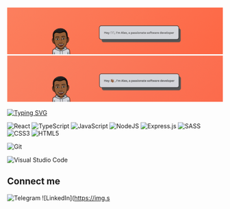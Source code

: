 ![header](https://raw.githubusercontent.com/AlexTsimba/AlexTsimba/main/header.png)
![header](https://raw.githubusercontent.com/AlexTsimba/AlexTsimba/main/header2.png)

[![Typing SVG](https://readme-typing-svg.demolab.com?font=Fira+Code&pause=1000&color=D7F2FF&repeat=false&width=600&lines=Front-end+developer+from+Ukraine;Addicted+to+create+eye-catching+interfaces;Always+up+for+challenging+tasks)](https://git.io/typing-svg)


![React](https://img.shields.io/badge/react-%2320232a.svg?style=for-the-badge&logo=react&logoColor=%2361DAFB)
![TypeScript](https://img.shields.io/badge/typescript-%23007ACC.svg?style=for-the-badge&logo=typescript&logoColor=white)
![JavaScript](https://img.shields.io/badge/javascript-%23323330.svg?style=for-the-badge&logo=javascript&logoColor=%23F7DF1E)
![NodeJS](https://img.shields.io/badge/node.js-6DA55F?style=for-the-badge&logo=node.js&logoColor=white)
![Express.js](https://img.shields.io/badge/express.js-%23404d59.svg?style=for-the-badge&logo=express&logoColor=%2361DAFB)
![SASS](https://img.shields.io/badge/SASS-hotpink.svg?style=for-the-badge&logo=SASS&logoColor=white)
![CSS3](https://img.shields.io/badge/css3-%231572B6.svg?style=for-the-badge&logo=css3&logoColor=white)
![HTML5](https://img.shields.io/badge/html5-%23E34F26.svg?style=for-the-badge&logo=html5&logoColor=white)

![Git](https://img.shields.io/badge/git-%23F05033.svg?style=for-the-badge&logo=git&logoColor=white)

![Visual Studio Code](https://img.shields.io/badge/Visual%20Studio%20Code-0078d7.svg?style=for-the-badge&logo=visual-studio-code&logoColor=white)


## Connect me
![Telegram](https://img.shields.io/badge/Telegram-2CA5E0?style=for-the-badge&logo=telegram&logoColor=white)
![LinkedIn](https://img.s